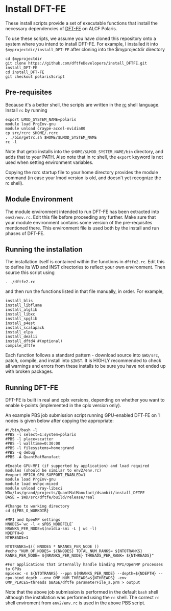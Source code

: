 # Install DFT-FE

These install scripts provide a set of executable
functions that install the necessary dependencies
of [DFT-FE](https://github.com/dftfeDevelopers/dftfe)
on ALCF Polaris.

To use these scripts, we assume you have cloned this
repository onto a system where you intend to install DFT-FE.
For example, I installed it into `$myprojectdir/install_DFT-FE` after 
cloning into the $myprojectdir directory

    cd $myprojectdir
    git clone https://github.com/dftfeDevelopers/install_DFTFE.git install_DFT-FE
    cd install_DFT-FE
    git checkout polarisScript

## Pre-requisites

Because it's a better shell, the scripts are written
in the [rc](http://doc.cat-v.org/plan_9/4th_edition/papers/rc)
shell language.  Install `rc` by running

    export LMOD_SYSTEM_NAME=polaris
    module load PrgEnv-gnu
    module unload craype-accel-nvidia80
    cp src/rcrc $HOME/.rcrc
    . ./bin/getrc.sh $HOME/$LMOD_SYSTEM_NAME
    rc -l

Note that getrc installs into the `$HOME/$LMOD_SYSTEM_NAME/bin`
directory, and adds that to your PATH. Also note that in rc shell, the 
`export` keyword is not used when setting environment variables.

Copying the rcrc startup file to your home directory provides
the module command (in case your lmod version is old,
and doesn't yet recognize the rc shell).

## Module Environment

The module environment intended to run DFT-FE has been extracted
into `env2/env.rc`.  Edit this file before proceeding any further.
Make sure that your module environment contains some version of the
pre-requisites mentioned there.
This environment file is used both by the install and run
phases of DFT-FE.

## Running the installation
The installation itself is contained within the functions in
`dftfe2.rc`.  Edit this to define its WD and INST directories
to reflect your own environment.
Then source this script using

    . ./dftfe2.rc

and then run the functions listed in that file manually, in order.
For example, 

    install_blis
    install_libflame
    install_alglib
    install_libxc
    install_spglib
    install_p4est
    install_scalapack
    install_elpa
    install_dealii
    install_dftd4 #(optional)
    compile_dftfe

Each function follows a standard pattern - download source into `$WD/src`,
patch, compile, and install into `$INST`.  It is HIGHLY recommended
to check all warnings and errors from these installs to be sure
you have not ended up with broken packages.


## Running DFT-FE

DFT-FE is built in real and cplx versions, depending on whether you
want to enable k-points (implemented in the cplx version only).

An example PBS job submission script running GPU-enabled DFT-FE on 1 nodes is given below after copying
the appropriate:

    #!/bin/bash -l
    #PBS -l select=1:system=polaris
    #PBS -l place=scatter
    #PBS -l walltime=0:30:00
    #PBS -l filesystems=home:grand
    #PBS -q debug
    #PBS -A QuantMatManufact

    #Enable GPU-MPI (if supported by application) and load required modules (should be similar to env2/env.rc)
    #export MPICH_GPU_SUPPORT_ENABLED=1
    module load PrgEnv-gnu
    module load nvhpc-mixed
    module unload cray-libsci
    WD=/lus/grand/projects/QuantMatManufact/dsambit/install_DFTFE
    BASE = $WD/src/dftfe/build/release/real

    #Change to working directory
    cd ${PBS_O_WORKDIR}

    #MPI and OpenMP settings
    NNODES=`wc -l < $PBS_NODEFILE`
    NRANKS_PER_NODE=$(nvidia-smi -L | wc -l)
    NDEPTH=8
    NTHREADS=1

    NTOTRANKS=$(( NNODES * NRANKS_PER_NODE ))
    #echo "NUM_OF_NODES= ${NNODES} TOTAL_NUM_RANKS= ${NTOTRANKS} RANKS_PER_NODE= ${NRANKS_PER_NODE} THREADS_PER_RANK= ${NTHREADS}"

    #For applications that internally handle binding MPI/OpenMP processes to GPUs
    mpiexec -n ${NTOTRANKS} --ppn ${NRANKS_PER_NODE} --depth=${NDEPTH} --cpu-bind depth --env OMP_NUM_THREADS=${NTHREADS} -env OMP_PLACES=threads $BASE/dftfe parameterFile_a.prm > output

   
Note that the above job submission is performed in the default `bash` shell although the installation was performed using the `rc` shell.
The correct `rc` shell enviroment from `env2/env.rc` is used in the above PBS script.
